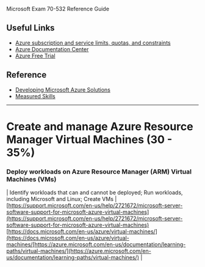 Microsoft Exam 70-532 Reference Guide

## Useful Links

* [Azure subscription and service limits, quotas, and constraints](
http://azure.microsoft.com/en-us/documentation/articles/azure-subscription-service-limits/)
* [Azure Documentation Center](http://azure.microsoft.com/en-us/documentation/)
* [Azure Free Trial](http://azure.microsoft.com/en-us/pricing/free-trial/)

## Reference

* [Developing Microsoft Azure Solutions](https://www.microsoft.com/en-us/learning/exam-70-532.aspx)
* [Measured Skills](https://www.microsoft.com/en-us/learning/exam-70-532.aspx#question-types)

***

# Create and manage Azure Resource Manager Virtual Machines (30 - 35%)

### Deploy workloads on Azure Resource Manager (ARM) Virtual Machines (VMs) 

| Identify workloads that can and cannot be deployed; Run workloads, including Microsoft and Linux; Create VMs | [https://support.microsoft.com/en-us/help/2721672/microsoft-server-software-support-for-microsoft-azure-virtual-machines](https://support.microsoft.com/en-us/help/2721672/microsoft-server-software-support-for-microsoft-azure-virtual-machines)
[https://docs.microsoft.com/en-us/azure/virtual-machines/](https://docs.microsoft.com/en-us/azure/virtual-machines/[https://azure.microsoft.com/en-us/documentation/learning-paths/virtual-machines/](https://azure.microsoft.com/en-us/documentation/learning-paths/virtual-machines/) |

 
